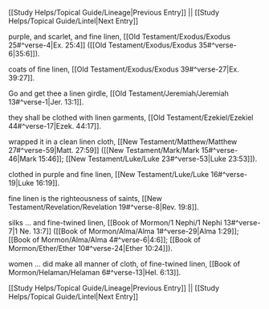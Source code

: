 [[Study Helps/Topical Guide/Lineage|Previous Entry]]  ||  [[Study Helps/Topical Guide/Lintel|Next Entry]]

 purple, and scarlet, and fine linen, [[Old Testament/Exodus/Exodus 25#^verse-4|Ex. 25:4]] ([[Old Testament/Exodus/Exodus 35#^verse-6|35:6]]).

 coats of fine linen, [[Old Testament/Exodus/Exodus 39#^verse-27|Ex. 39:27]].

 Go and get thee a linen girdle, [[Old Testament/Jeremiah/Jeremiah 13#^verse-1|Jer. 13:1]].

 they shall be clothed with linen garments, [[Old Testament/Ezekiel/Ezekiel 44#^verse-17|Ezek. 44:17]].

 wrapped it in a clean linen cloth, [[New Testament/Matthew/Matthew 27#^verse-59|Matt. 27:59]] ([[New Testament/Mark/Mark 15#^verse-46|Mark 15:46]]; [[New Testament/Luke/Luke 23#^verse-53|Luke 23:53]]).

 clothed in purple and fine linen, [[New Testament/Luke/Luke 16#^verse-19|Luke 16:19]].

 fine linen is the righteousness of saints, [[New Testament/Revelation/Revelation 19#^verse-8|Rev. 19:8]].

 silks ... and fine-twined linen, [[Book of Mormon/1 Nephi/1 Nephi 13#^verse-7|1 Ne. 13:7]] ([[Book of Mormon/Alma/Alma 1#^verse-29|Alma 1:29]]; [[Book of Mormon/Alma/Alma 4#^verse-6|4:6]]; [[Book of Mormon/Ether/Ether 10#^verse-24|Ether 10:24]]).

 women ... did make all manner of cloth, of fine-twined linen, [[Book of Mormon/Helaman/Helaman 6#^verse-13|Hel. 6:13]].

[[Study Helps/Topical Guide/Lineage|Previous Entry]]  ||  [[Study Helps/Topical Guide/Lintel|Next Entry]]
